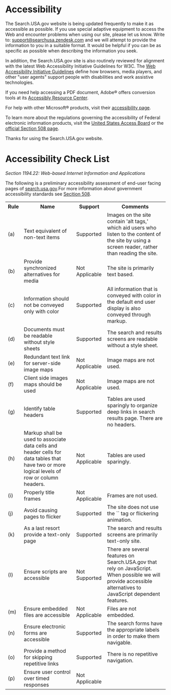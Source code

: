 # Accessibility

The Search.USA.gov website is being updated frequently to make it as
accessible as possible.  If you use special adaptive equipment to
access the Web and encounter problems when using our site, please let
us know. Write to:
[support@searchusa.zendesk.com](mailto:support@searchusa.zendesk.com)
and we will attempt to provide the information to you in a suitable
format. It would be helpful if you can be as specific as possible when
describing the information you seek.

In addition, the Search.USA.gov site is also routinely reviewed for
alignment with the latest Web Accessibility Initiative Guidelines for
W3C. The [Web Accessibility Initiative Guidelines](http://www.W3.org/WAI/)
define how browsers, media players, and other "user agents" support
people with disabilities and work assistive technologies.

If you need help accessing a PDF document, Adobe&reg; offers conversion
tools at its [Accessibly Resource Center](http://www.adobe.com/accessibility/).

For help with other Microsoft&reg; products, visit their [accessibility
page](http://www.microsoft.com/enable/).

To learn more about the regulations governing the accessibility of
Federal electronic information products, visit the
[United States Access Board](http://www.access-board.gov/) or the
[official Section 508 page](http://www.section508.gov/).

Thanks for using the Search.USA.gov website.

# Accessibility Check List

*Section 1194.22: Web-based Internet Information and Applications*

The following is a preliminary accessibility assessment of end-user
facing pages of [search.usa.gov](http://search.usa.gov/).For more
information about government accessibility standards see [Secition 508](http://www.section508.gov/).

<table>
<tr>
<th>Rule</th>
<th>Name</th>
<th>Support</th>
<th>Comments</th>
</tr>
<tr>
<td>(a)</td>
<td>Text equivalent of non-text items</td>
<td>Supported</td>
<td>Images on the site contain 'alt tags,' which aid users who listen to the content of the site by using a screen reader, rather than reading the site.</td>
</tr>
<tr>
<td>(b)</td>
<td>Provide synchronized alternatives for media</td>
<td>Not Applicable</td>
<td>The site is primarily text based.</td>
</tr>
<tr>
<td>(c)</td>
<td>Information should not be conveyed only with color</td>
<td>Supported</td>
<td>All information that is conveyed with color in the default end
user display is also conveyed through markup.</td>
</tr>
<tr>
<td>(d)</td>
<td>Documents must be readable without style sheets</td>
<td>Supported</td>
<td>The search and results screens are readable without a style
sheet.</td>
</tr>
<tr>
<td>(e)</td>
<td>Redundant text link for server-side image maps</td>
<td>Not Applicable</td>
<td>Image maps are not used.</td>
</tr>
<tr>
<td>(f)</td>
<td>Client side images maps should be used</td>
<td>Not Applicable</td>
<td>Image maps are not used.</td>
</tr><tr>
<td>(g)</td>
<td>Identify table headers</td>
<td>Supported</td>
<td>Tables are used sparingly to organize deep links in search results page.  There are no headers.</td>
</tr><tr>
<td>(h)</td>
<td>Markup shall be used to associate data cells and header cells for data tables that have two or more logical levels of row or column headers.</td>
<td>Not Applicable</td>
<td>Tables are used sparingly.</td>
</tr><tr>
<td>(i)</td>
<td>Properly title frames</td>
<td>Not Applicable</td>
<td>Frames are not used.</td>
</tr><tr>
<td>(j)</td>
<td>Avoid causing pages to flicker</td>
<td>Supported</td>
<td>The site does not use the `<blink>` tag or flickering animation.</td>
</tr><tr>
<td>(k)</td>
<td>As a last resort provide a text-only page</td>
<td>Supported</td>
<td>The search and results screens are primarily text-only site.</td>
</tr><tr>
<td>(l)</td>
<td>Ensure scripts are accessible</td>
<td>Not Supported </td>
<td>There are several features on Search.USA.gov that rely on JavaScript.  When possible we will provide accessible alternatives to JavaScript dependent features.</td>
</tr><tr>
<td>(m)</td>
<td>Ensure embedded files are accessible</td>
<td>Not Applicable</td>
<td>Files are not embedded.</td>
</tr><tr>
<td>(n)</td>
<td>Ensure electronic forms are accessible</td>
<td>Supported</td>
<td>The search forms have the appropriate labels in order to make them navigable.</td>
</tr><tr>
<td>(o)</td>
<td>Provide a method for skipping repetitive links</td>
<td>Supported </td>
<td>There is no repetitive navigation.</td>
</tr><tr>
<td>(p)</td>
<td>Ensure user control over timed responses</td>
<td>Not Applicable</td>
<td> </td>
</tr>
</table>